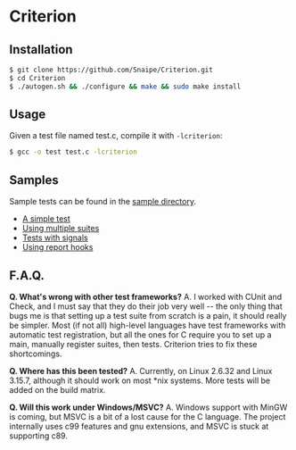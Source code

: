 
Criterion
=========

## Installation

```bash
$ git clone https://github.com/Snaipe/Criterion.git
$ cd Criterion
$ ./autogen.sh && ./configure && make && sudo make install
```

## Usage

Given a test file named test.c, compile it with `-lcriterion`:

```bash
$ gcc -o test test.c -lcriterion
```

## Samples

Sample tests can be found in the [sample directory](https://github.com/Snaipe/Criterion/tree/master/samples).

* [A simple test](https://github.com/Snaipe/Criterion/blob/master/samples/simple.c)
* [Using multiple suites](https://github.com/Snaipe/Criterion/blob/master/samples/suites.c)
* [Tests with signals](https://github.com/Snaipe/Criterion/blob/master/samples/signal.c)
* [Using report hooks](https://github.com/Snaipe/Criterion/blob/master/samples/report.c)

## F.A.Q.

**Q. What's wrong with other test frameworks?**
A. I worked with CUnit and Check, and I must say that they do their job
   very well -- the only thing that bugs me is that setting up a test
   suite from scratch is a pain, it should really be simpler. Most
   (if not all) high-level languages have test frameworks with automatic
   test registration, but all the ones for C require you to set up a
   main, manually register suites, then tests. Criterion tries to
   fix these shortcomings.

**Q. Where has this been tested?**
A. Currently, on Linux 2.6.32 and Linux 3.15.7, although it should work on
   most \*nix systems. More tests will be added on the build matrix.

**Q. Will this work under Windows/MSVC?**
A. Windows support with MinGW is coming, but MSVC is a bit of a lost cause
   for the C language. The project internally uses c99 features and gnu
   extensions, and MSVC is stuck at supporting c89.
